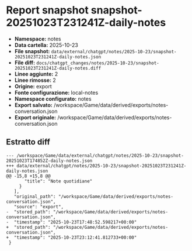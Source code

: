 # Report snapshot snapshot-20251023T231241Z-daily-notes

- **Namespace:** notes
- **Data cartella:** 2025-10-23
- **File snapshot:** `data/external/chatgpt/notes/2025-10-23/snapshot-20251023T231241Z-daily-notes.json`
- **File diff:** `docs/chatgpt_changes/notes/2025-10-23/snapshot-20251023T231241Z-daily-notes.diff`
- **Linee aggiunte:** 2
- **Linee rimosse:** 2
- **Origine:** export
- **Fonte configurazione:** local-notes
- **Namespace configurato:** notes
- **Export salvato:** /workspace/Game/data/derived/exports/notes-conversation.json
- **Export originale:** /workspace/Game/data/derived/exports/notes-conversation.json

## Estratto diff
    --- /workspace/Game/data/external/chatgpt/notes/2025-10-23/snapshot-20251023T174852Z-daily-notes.json
    +++ data/external/chatgpt/notes/2025-10-23/snapshot-20251023T231241Z-daily-notes.json
    @@ -15,8 +15,8 @@
           "title": "Note quotidiane"
         }
       ],
       "original_path": "/workspace/Game/data/derived/exports/notes-conversation.json",
       "source": "export",
    -  "stored_path": "/workspace/Game/data/derived/exports/notes-conversation.json",
    -  "timestamp": "2025-10-23T17:48:52.598217+00:00"
    +  "stored_path": "/workspace/Game/data/derived/exports/notes-conversation.json",
    +  "timestamp": "2025-10-23T23:12:41.812733+00:00"
     }
